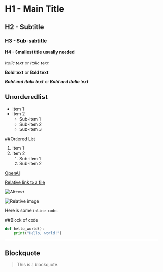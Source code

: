 # H1 - Main Title
## H2 - Subtitle
### H3 - Sub-subtitle
#### H4 - Smallest title usually needed

*Italic text* or _Italic text_

**Bold text** or __Bold text__

***Bold and italic text*** or ___Bold and italic text___

## Unorderedlist
- Item 1
- Item 2
  - Sub-item 1
  - Sub-item 2
  - Sub-item 3

##Ordered List
1. Item 1
2. Item 2
   1. Sub-item 1
   2. Sub-item 2

[OpenAI](https://www.openai.com)

[Relative link to a file](docs/usage.md)

![Alt text](https://www.example.com/image.jpg)

![Relative image](images/logo.png)


Here is some `inline code`.

##Block of code
```python
def hello_world():
    print("Hello, world!")
```
---
## Blockquote
> This is a blockquote.




